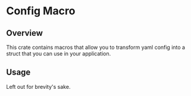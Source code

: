# Config Macro

## Overview

This crate contains macros that allow you to transform yaml config
into a struct that you can use in your application.

## Usage

Left out for brevity's sake.